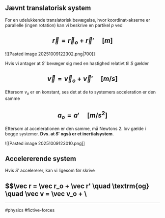 
## Jævnt translatorisk system
For en udelukkende translatorisk bevægelse, hvor koordinat-akserne er parallelle (ingen rotation) kan vi beskrive en partikel $p$ ved
## $$\vec r=\vec r_o+\vec r'\quad [m]$$
![[Pasted image 20251009122302.png|700]]

Hvis vi antager at $S'$ bevæger sig med en hastighed relativt til $S$ gælder
## $$\vec v = \vec v_o + \vec v' \quad [m/s] $$
Eftersom $v_o$ er en konstant, ses det at de to systemers acceleration er den samme
## $$ a_o=a' \quad [m/s^2]$$
Eftersom at accelerationen er den samme, må Newtons 2. lov gælde i begge systemer. **Dvs. at $S'$ også er et inertialsystem**.

![[Pasted image 20251009123010.png]]

## Accelererende system
Hvis $S'$ accelererer, kan vi ligesom før skrive
## $$\vec r = \vec r_o + \vec r' \quad \textrm{og} \quad \vec v = \vec v_o + \

---
#physics #fictive-forces